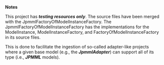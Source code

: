 **Notes**

This project has _**testing resources only**_.  The source files have been merged with the JpmmlFactoryOfModelInstanceFactory.
The JpmmlFactoryOfModelInstanceFactory has the implementations for the ModelInstance, ModelInstanceFactory, and
FactoryOfModelInstanceFactory in its source files.  

This is done to facilitate the ingestion of so-called adapter-like projects where a given base model (e.g., the _**JpmmlAdapter**_)
can support all of its type (i.e., _**JPMML**_ models).

